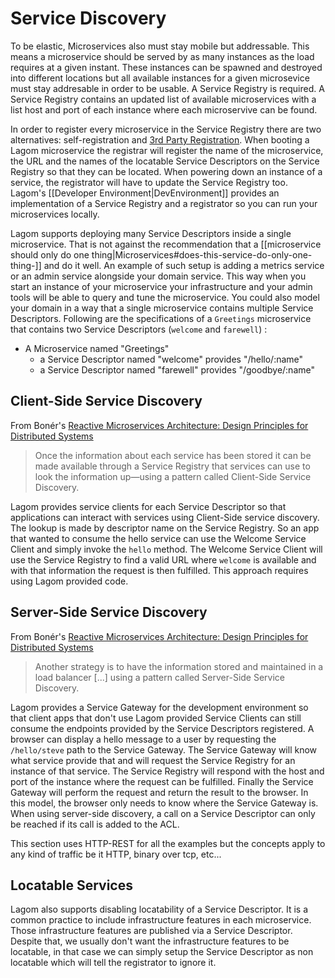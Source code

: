 # Service Discovery

To be elastic, Microservices also must stay mobile but addressable. This means a microservice should be served by as many instances as the load requires at a given instant. These instances can be spawned and destroyed into different locations but all available instances for a given microsevice must stay addresable in order to be usable. A Service Registry is required. A Service Registry contains an updated list of available microservices with a list host and port of each instance where each microservive can be found.

In order to register every microservice in the Service Registry there are two alternatives: self-registration and [3rd Party Registration](http://microservices.io/patterns/3rd-party-registration.html). When booting a Lagom microservice the registrar will register the name of the microservice, the URL and the names of the locatable Service Descriptors on the Service Registry so that they can be located. When powering down an instance of a service, the registrator will have to update the Service Registry too. Lagom's [[Developer Environment|DevEnvironment]] provides an implementation of a Service Registry and a registrator so you can run your microservices locally.

Lagom supports deploying many Service Descriptors inside a single microservice. That is not against the recommendation that a [[microservice should only do one thing|Microservices#does-this-service-do-only-one-thing-]] and do it well. An example of such setup is adding a metrics service or an admin service alongside your domain service. This way when you start an instance of your microservice your infrastructure and your admin tools will be able to query and tune the microservice. You could also model your domain in a way that a single microservice contains multiple Service Descriptors. Following are the specifications of a `Greetings` microservice that contains two Service Descriptors (`welcome` and `farewell`) : 

 * A Microservice named "Greetings"
    * a Service Descriptor named "welcome" provides "/hello/:name"
    * a Service Descriptor named "farewell" provides "/goodbye/:name"

## Client-Side Service Discovery

From Bonér's [Reactive Microservices Architecture: Design Principles for Distributed Systems](http://www.oreilly.com/programming/free/reactive-microservices-architecture.html) 

> Once the information about each service has been stored it can be made available through a Service Registry that services can use to look the information up—using a pattern called Client-Side Service Discovery.

Lagom provides service clients for each Service Descriptor so that applications can interact with services using Client-Side service discovery. The lookup is made by descriptor name on the Service Registry. So an app that wanted to consume the hello service can use the Welcome Service Client and simply invoke the `hello` method. The Welcome Service Client will use the Service Registry to find a valid URL where  `welcome` is available and with that information the request is then fulfilled. This approach requires using Lagom provided code.

## Server-Side Service Discovery

From Bonér's [Reactive Microservices Architecture: Design Principles for Distributed Systems](http://www.oreilly.com/programming/free/reactive-microservices-architecture.html) 

> Another strategy is to have the information stored and maintained in a load balancer [...] using a pattern called Server-Side Service Discovery.

Lagom provides a Service Gateway for the development environment so that client apps that don't use Lagom provided Service Clients can still consume the endpoints provided by the Service Descriptors registered. A browser can display a hello message to a user by requesting the `/hello/steve` path to the Service Gateway. The Service Gateway will know what service provide that and will request the Service Registry for an instance of that service. The Service Registry will respond with the host and port of the instance where the request can be fulfilled. Finally the Service Gateway will perform the request and return the result to the browser. In this model, the browser only needs to know where the Service Gateway is. When using server-side discovery, a call on a Service Descriptor can only be reached if its call is added to the ACL.

This section uses HTTP-REST for all the examples but the concepts apply to any kind of traffic be it HTTP, binary over tcp, etc...


## Locatable Services

Lagom also supports disabling locatability of a Service Descriptor. It is a common practice to include infrastructure features in each microservice. Those infrastructure features are published via a Service Descriptor. Despite that, we usually don't want the infrastructure features to be locatable, in that case we can simply setup the Service Descriptor as non locatable which will tell the registrator to ignore it.